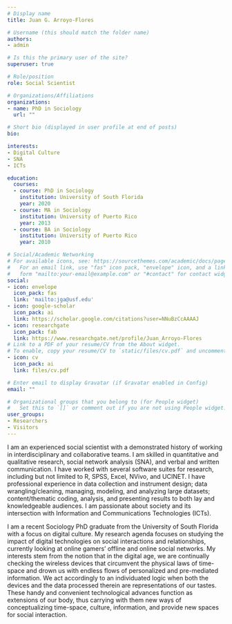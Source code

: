 ```yaml
---
# Display name
title: Juan G. Arroyo-Flores

# Username (this should match the folder name)
authors:
- admin

# Is this the primary user of the site?
superuser: true

# Role/position
role: Social Scientist

# Organizations/Affiliations
organizations:
- name: PhD in Sociology
  url: ""

# Short bio (displayed in user profile at end of posts)
bio:

interests:
- Digital Culture
- SNA
- ICTs

education:
  courses:
  - course: PhD in Sociology
    institution: University of South Florida
    year: 2020
  - course: MA in Sociology
    institution: University of Puerto Rico
    year: 2013
  - course: BA in Sociology
    institution: University of Puerto Rico
    year: 2010

# Social/Academic Networking
# For available icons, see: https://sourcethemes.com/academic/docs/page-builder/#icons
#   For an email link, use "fas" icon pack, "envelope" icon, and a link in the
#   form "mailto:your-email@example.com" or "#contact" for contact widget.
social:
- icon: envelope
  icon_pack: fas
  link: 'mailto:jga@usf.edu'
- icon: google-scholar
  icon_pack: ai
  link: https://scholar.google.com/citations?user=NNuBzCcAAAAJ
- icon: researchgate
  icon_pack: fab
  link: https://www.researchgate.net/profile/Juan_Arroyo-Flores  
# Link to a PDF of your resume/CV from the About widget.
# To enable, copy your resume/CV to `static/files/cv.pdf` and uncomment the lines below.
- icon: cv
  icon_pack: ai
  link: files/cv.pdf

# Enter email to display Gravatar (if Gravatar enabled in Config)
email: ""

# Organizational groups that you belong to (for People widget)
#   Set this to `[]` or comment out if you are not using People widget.
user_groups:
- Researchers
- Visitors
---
```

I am an experienced social scientist with a demonstrated history of working in interdisciplinary and collaborative teams. I am skilled in quantitative and qualitative research, social network analysis (SNA), and verbal and written communication. I have worked with several software suites for research, including but not limited to R, SPSS, Excel, NVivo, and UCINET. I have professional experience in data collection and instrument design; data wrangling/cleaning, managing, modeling, and analyzing large datasets; content/thematic coding, analysis, and presenting results to both lay and knowledgeable audiences. I am passionate about society and its intersection with Information and Communications Technologies (ICTs).

I am a recent Sociology PhD graduate from the University of South Florida with a focus on digital culture. My research agenda focuses on studying the impact of digital technologies on social interactions and relationships, currently looking at online gamers’ offline and online social networks. My interests stem from the notion that in the digital age, we are continually checking the wireless devices that circumvent the physical laws of time-space and drown us with endless flows of personalized and pre-mediated information. We act accordingly to an individuated logic when both the devices and the data processed therein are representations of our tastes. These handy and convenient technological advances function as extensions of our body, thus carrying with them new ways of conceptualizing time-space, culture, information, and provide new spaces for social interaction.

